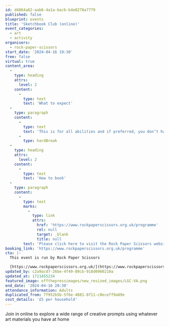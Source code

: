 ```yaml
---
id: d4864a82-aab6-4a1a-bacb-b4e8278a7779
published: false
blueprint: events
title: 'Sketchbook Club (online)'
event_categories:
  - art
  - activity
organisers:
  - rock-paper-scissors
start_date: '2024-04-16 19:30'
free: false
virtual: true
content_area:
  -
    type: heading
    attrs:
      level: 2
    content:
      -
        type: text
        text: 'What to expect'
  -
    type: paragraph
    content:
      -
        type: text
        text: 'This is for all abilities and if preferred, you don’t have to be visible or contribute in any way if you choose. Everybody is welcome!'
      -
        type: hardBreak
  -
    type: heading
    attrs:
      level: 2
    content:
      -
        type: text
        text: 'How to book'
  -
    type: paragraph
    content:
      -
        type: text
        marks:
          -
            type: link
            attrs:
              href: 'https://www.rockpaperscissors.org.uk/programme'
              rel: null
              target: _blank
              title: null
        text: 'Please click here to visit the Rock Paper Scissors website and book your place.'
booking_link: 'https://www.rockpaperscissors.org.uk/programme'
cta: |-
  This event is run by Rock Paper Scissors

  [https://www.rockpaperscissors.org.uk/](https://www.rockpaperscissors.org.uk/)
updated_by: c2a9acd7-26be-4f49-89cb-918d0960210a
updated_at: 1711455234
featured_image: offthepressimages/new_resized_images/LGC-VA.png
end_date: '2024-04-16 20:30'
attendance_information: Adults
duplicated_from: 7f952b5b-5f6e-4881-8f11-c0eceff9a69e
cost_details: '£5 per household'
---
```

Join in online to explore a wide range of creative prompts using whatever art materials you have at home